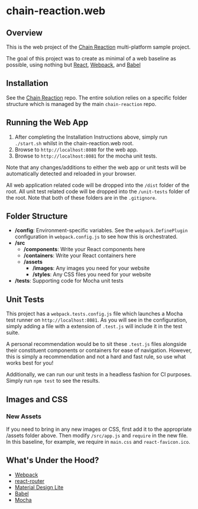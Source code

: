 # chain-reaction.web

## Overview

This is the web project of the [Chain Reaction](https://github.com/ericnograles/chain-reaction) multi-platform sample project.

The goal of this project was to create as minimal of a web baseline as possible, using nothing but [React](https://facebook.github.io/react/), [Webpack](https://webpack.github.io/), and [Babel](https://babeljs.io/)

## Installation

See the [Chain Reaction](https://github.com/ericnograles/chain-reaction) repo.  The entire solution relies on a specific folder structure which is managed by the main `chain-reaction` repo.

## Running the Web App

1. After completing the Installation Instructions above, simply run `./start.sh` whilst in the chain-reaction.web root.
2. Browse to `http://localhost:8080` for the web app.
3. Browse to `http://localhost:8081` for the mocha unit tests.

Note that any changes/additions to either the web app or unit tests will be automatically detected and reloaded in your browser.

All web application related code will be dropped into the `/dist` folder of the root.  All unit test related code will be dropped into the `/unit-tests` folder of the root.  Note that both of these folders are in the `.gitignore`.

## Folder Structure
* **/config**: Environment-specific variables.  See the `webpack.DefinePlugin` configuration in `webpack.config.js` to see how this is orchestrated.
* **/src**
    * **/components**: Write your React components here
    * **/containers**: Write your React containers here
    * **/assets**
        * **/images**: Any images you need for your website
        * **/styles**: Any CSS files you need for your website
* **/tests**: Supporting code for Mocha unit tests

## Unit Tests

This project has a `webpack.tests.config.js` file which launches a Mocha test runner on `http://localhost:8081`.  As you will see in the configuration, simply adding a file with a extension of `.test.js` will include it in the test suite.

A personal recommendation would be to sit these `.test.js` files alongside their constituent components or containers for ease of navigation.  However, this is simply a recommendation and not a hard and fast rule, so use what works best for you!

Additionally, we can run our unit tests in a headless fashion for CI purposes.  Simply run `npm test` to see the results.

## Images and CSS

### New Assets

If you need to bring in any new images or CSS, first add it to the appropriate /assets folder above.  Then modify `/src/app.js` and `require` in the new file.  In this baseline, for example, we require in `main.css` and `react-favicon.ico`.

## What's Under the Hood?
* [Webpack](https://webpack.github.io/)
* [react-router](https://github.com/reactjs/react-router)
* [Material Design Lite](https://github.com/google/material-design-lite)
* [Babel](https://babeljs.io/)
* [Mocha](https://mochajs.org/)